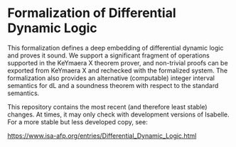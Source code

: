 # Formalization of  Differential Dynamic Logic

This formalization defines a deep embedding of differential dynamic logic and proves it sound.
We support a significant fragment of operations supported in the KeYmaera X theorem prover,
and non-trivial proofs can be exported from KeYmaera X and rechecked with the formalized system.
The formalization also provides an alternative (computable) integer interval semantics for dL
and a soundness theorem with respect to the standard semantics.

This repository contains the most recent (and therefore least stable) changes.
At times, it may only check with development versions of Isabelle.
For a more stable but less developed copy, see:
	
https://www.isa-afp.org/entries/Differential_Dynamic_Logic.html
